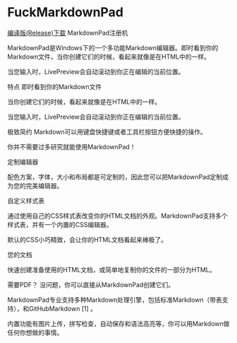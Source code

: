 # FuckMarkdownPad

<a  href ="https://raw.githubusercontent.com/BeichenDream/FuckMarkdownPad/master/Release/MarkDownPad2.exe">编译版(Release)下载</a>
MarkdownPad注册机

MarkdownPad是Windows下的一个多功能Markdown编辑器。即时看到你的Markdown文件，当你创建它们的时候，看起来就像是在HTML中的一样。

当您输入时，LivePreview会自动滚动到你正在编辑的当前位置。

特点
即时看到你的Markdown文件

当你创建它们的时候，看起来就像是在HTML中的一样。

当您输入时，LivePreview会自动滚动到你正在编辑的当前位置。


极致简约
Markdown可以用键盘快捷键或者工具栏按钮方便快捷的操作。

你并不需要过多研究就能使用MarkdownPad！

定制编辑器

配色方案，字体，大小和布局都是可定制的，因此您可以把MarkdownPad定制成为您的完美编辑器。

自定义样式表

通过使用自己的CSS样式表改变你的HTML文档的外观。MarkdownPad支持多个样式表，并有一个内置的CSS编辑器。

默认的CSS小巧精致，会让你的HTML文档看起来棒极了。

您的文档

快速创建准备使用的HTML文档，或简单地复制你的文件的一部分为HTML。

需要PDF？ 没问题，你可以直接从MarkdownPad创建它们。

MarkdownPad专业支持多种Markdown处理引擎，包括标准Markdown（带表支持），和GitHubMarkdown [1]  。

内置功能有图片上传，拼写检查，自动保存和语法高亮等，你可以用Markdown做任何你想做的事情。

